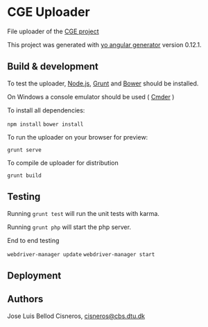 # CGE Uploader

File uploader of the [CGE project](www.genomicepidemiology.com)

This project was generated with [yo angular generator](https://github.com/yeoman/generator-angular) version 0.12.1.

## Build & development

To test the uploader, [Node.js](http://nodejs.org/), [Grunt](http://gruntjs.com/) and [Bower](http://bower.io/) should be installed.

On Windows a console emulator should be used ( [Cmder](http://www.awmoore.com/2015/01/14/coding-in-windows-part-1/) )

To install all dependencies:

`npm install`
`bower install`

To run the uploader on your browser for preview:

`grunt serve`

To compile de uploader for distribution

`grunt build`


## Testing

Running `grunt test` will run the unit tests with karma.

Running `grunt php` will start the php server.

End to end testing

`webdriver-manager update`
`webdriver-manager start`

## Deployment

## Authors

Jose Luis Bellod Cisneros, <cisneros@cbs.dtu.dk>
